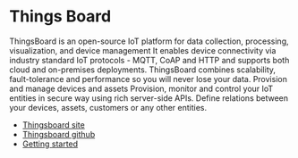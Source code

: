 # Things Board

ThingsBoard is an open-source IoT platform for data collection, processing, visualization, and device management
It enables device connectivity via industry standard IoT protocols - MQTT, CoAP and HTTP and supports both cloud and on-premises deployments. ThingsBoard combines scalability, fault-tolerance and performance so you will never lose your data.
Provision and manage devices and assets
Provision, monitor and control your IoT entities in secure way using rich server-side APIs. Define relations between your devices, assets, customers or any other entities.

- [Thingsboard site](https://thingsboard.io/)
- [Thingsboard github](https://github.com/thingsboard/thingsboard)
- [Getting started](https://thingsboard.io/docs/getting-started-guides/helloworld/)
